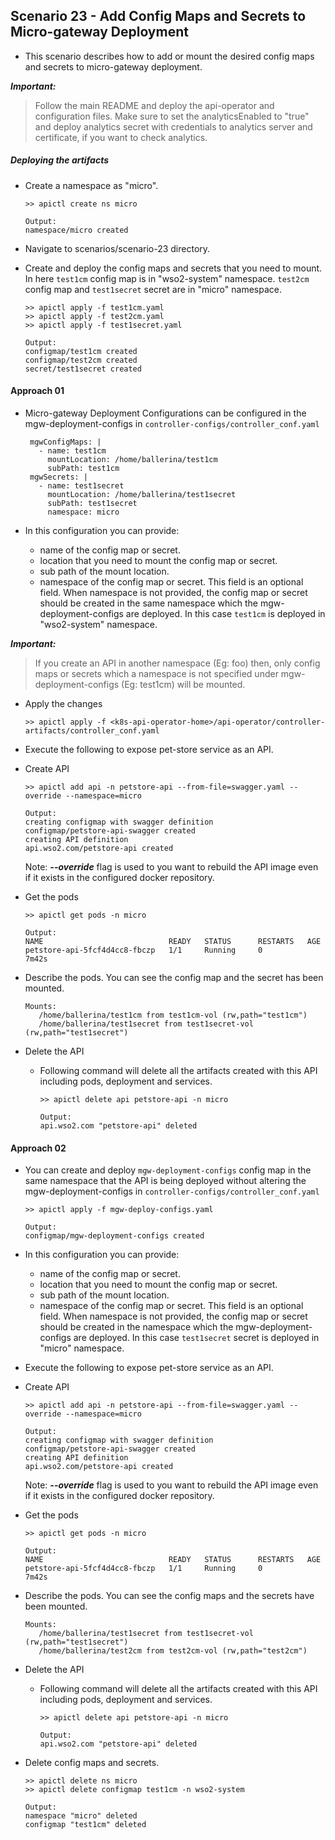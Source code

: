 ## Scenario 23 - Add Config Maps and Secrets to Micro-gateway Deployment

- This scenario describes how to add or mount the desired config maps and secrets to micro-gateway deployment.

 ***Important:***
> Follow the main README and deploy the api-operator and configuration files. Make sure to set the analyticsEnabled to "true" and deploy analytics secret with credentials to analytics server and certificate, if you want to check analytics.

##### Deploying the artifacts 

- Create a namespace as "micro".
  ```
  >> apictl create ns micro
      
  Output:
  namespace/micro created    
  ```
- Navigate to scenarios/scenario-23 directory.

- Create and deploy the config maps and secrets that you need to mount. In here
`test1cm` config map is in "wso2-system" namespace. `test2cm` config map and `test1secret` 
secret are in "micro" namespace.
  ```$xslt
  >> apictl apply -f test1cm.yaml
  >> apictl apply -f test2cm.yaml
  >> apictl apply -f test1secret.yaml     
   
  Output:
  configmap/test1cm created
  configmap/test2cm created
  secret/test1secret created
  ```
  
#### Approach 01

- Micro-gateway Deployment Configurations can be configured in the mgw-deployment-configs in `controller-configs/controller_conf.yaml`

     ```
      mgwConfigMaps: |
        - name: test1cm
          mountLocation: /home/ballerina/test1cm
          subPath: test1cm
      mgwSecrets: |
        - name: test1secret
          mountLocation: /home/ballerina/test1secret
          subPath: test1secret
          namespace: micro
     ```
- In this configuration you can provide: 
    - name of the config map or secret.
    - location that you need to mount the config map or secret.
    - sub path of the mount location. 
    - namespace of the config map or secret. This field is an optional field.
    When namespace is not provided, the config map or secret should be created in the same namespace
    which the mgw-deployment-configs are deployed. In this case `test1cm` is deployed in
    "wso2-system" namespace. 

***Important:***
> If you create an API in another namespace (Eg: foo) then, only config maps or secrets which a namespace
>is not specified under mgw-deployment-configs (Eg: test1cm) will be mounted. 

- Apply the changes
    ```$xslt
    >> apictl apply -f <k8s-api-operator-home>/api-operator/controller-artifacts/controller_conf.yaml
    ```
  
- Execute the following to expose pet-store service as an API.

- Create API <br /> 
    ```
    >> apictl add api -n petstore-api --from-file=swagger.yaml --override --namespace=micro
        
    Output:
    creating configmap with swagger definition
    configmap/petstore-api-swagger created
    creating API definition
    api.wso2.com/petstore-api created
    ``` 
    Note: ***--override*** flag is used to you want to rebuild the API image even if it exists in the configured docker repository.

- Get the pods 
    ```
    >> apictl get pods -n micro
            
    Output:
    NAME                            READY   STATUS      RESTARTS   AGE
    petstore-api-5fcf4d4cc8-fbczp   1/1     Running     0          7m42s
    ```

- Describe the pods. You can see the config map and the secret has been mounted.
    ```
    Mounts:
       /home/ballerina/test1cm from test1cm-vol (rw,path="test1cm")
       /home/ballerina/test1secret from test1secret-vol (rw,path="test1secret")
    ```

- Delete the  API
    - Following command will delete all the artifacts created with this API including pods, deployment and services.
        ```
        >> apictl delete api petstore-api -n micro
        
        Output:
        api.wso2.com "petstore-api" deleted
        ```
      
#### Approach 02

- You can create and deploy `mgw-deployment-configs` config map in the same namespace that the API is being deployed 
without altering the mgw-deployment-configs in `controller-configs/controller_conf.yaml`
    ```  
    >> apictl apply -f mgw-deploy-configs.yaml
    
    Output:
    configmap/mgw-deployment-configs created
    ```

- In this configuration you can provide: 
    - name of the config map or secret.
    - location that you need to mount the config map or secret.
    - sub path of the mount location. 
    - namespace of the config map or secret. This field is an optional field.
    When namespace is not provided, the config map or secret should be created in the namespace
    which the mgw-deployment-configs are deployed. In this case `test1secret` secret is deployed in
    "micro" namespace.
    
- Execute the following to expose pet-store service as an API.

- Create API <br /> 
    ```
    >> apictl add api -n petstore-api --from-file=swagger.yaml --override --namespace=micro
        
    Output:
    creating configmap with swagger definition
    configmap/petstore-api-swagger created
    creating API definition
    api.wso2.com/petstore-api created
    ``` 
    Note: ***--override*** flag is used to you want to rebuild the API image even if it exists in the configured docker repository.

- Get the pods 
    ```
    >> apictl get pods -n micro
            
    Output:
    NAME                            READY   STATUS      RESTARTS   AGE
    petstore-api-5fcf4d4cc8-fbczp   1/1     Running     0          7m42s
    ```

- Describe the pods. You can see the config maps and the secrets have been mounted.
    ```
    Mounts:
       /home/ballerina/test1secret from test1secret-vol (rw,path="test1secret")
       /home/ballerina/test2cm from test2cm-vol (rw,path="test2cm")
    ```

- Delete the  API
    - Following command will delete all the artifacts created with this API including pods, deployment and services.
        ```
        >> apictl delete api petstore-api -n micro
        
        Output:
        api.wso2.com "petstore-api" deleted
        ```

- Delete config maps and secrets.
    ```
    >> apictl delete ns micro
    >> apictl delete configmap test1cm -n wso2-system
               
    Output:
    namespace "micro" deleted
    configmap "test1cm" deleted
    ```
